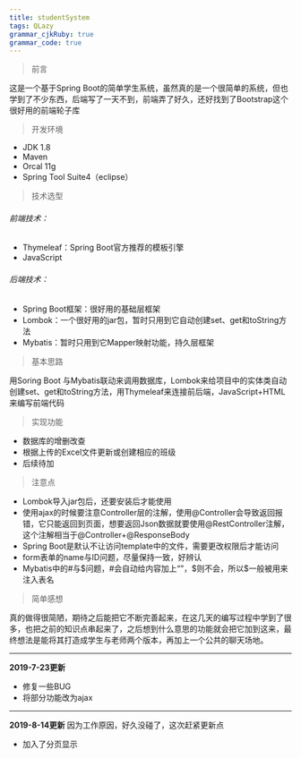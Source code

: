 ```yaml
---
title: studentSystem
tags: QLazy
grammar_cjkRuby: true
grammar_code: true
---
```



> 前言

这是一个基于Spring Boot的简单学生系统，虽然真的是一个很简单的系统，但也学到了不少东西，后端写了一天不到，前端弄了好久，还好找到了Bootstrap这个很好用的前端轮子库

> 开发环境

- JDK 1.8
- Maven
- Orcal 11g
- Spring Tool Suite4（eclipse）




> 技术选型
###### 前端技术：

- Thymeleaf：Spring Boot官方推荐的模板引擎
- JavaScript

###### 后端技术：

- Spring Boot框架：很好用的基础层框架
- Lombok：一个很好用的jar包，暂时只用到它自动创建set、get和toString方法
- Mybatis：暂时只用到它Mapper映射功能，持久层框架

>基本思路

用Soring Boot 与Mybatis联动来调用数据库，Lombok来给项目中的实体类自动创建set、get和toString方法，用Thymeleaf来连接前后端，JavaScript+HTML来编写前端代码

> 实现功能

 - 数据库的增删改查
 - 根据上传的Excel文件更新或创建相应的班级
 - 后续待加
 
> 注意点
 
 - Lombok导入jar包后，还要安装后才能使用
 - 使用ajax的时候要注意Controller层的注解，使用@Controller会导致返回报错，它只能返回到页面，想要返回Json数据就要使用@RestController注解，这个注解相当于@Controller+@ResponseBody
 - Spring Boot是默认不让访问template中的文件，需要更改权限后才能访问
 - form表单的name与ID问题，尽量保持一致，好辨认
 - Mybatis中的#与$问题，#会自动给内容加上“”，$则不会，所以$一般被用来注入表名
 
> 简单感想

真的做得很简陋，期待之后能把它不断完善起来，在这几天的编写过程中学到了很多，也把之前的知识点串起来了，之后想到什么意思的功能就会把它加到这来，最终想法是能将其打造成学生与老师两个版本，再加上一个公共的聊天场地。

---
**2019-7-23更新**

- 修复一些BUG
- 将部分功能改为ajax

---
**2019-8-14更新**
因为工作原因，好久没碰了，这次赶紧更新点

- 加入了分页显示
 